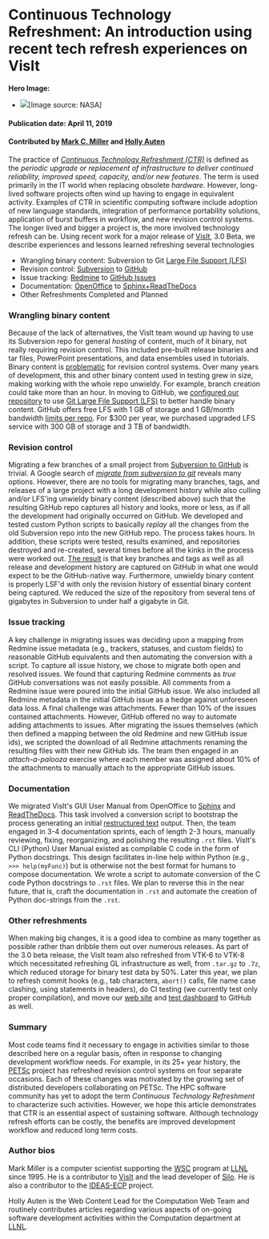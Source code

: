 # Continuous Technology Refreshment: An introduction using recent tech refresh experiences on VisIt

**Hero Image:**
- <img src="https://github.com/betterscientificsoftware/images/raw/master/Blog_0419_CTR_1176_432.png" />[Image source: NASA]


#### Publication date: April 11, 2019

#### Contributed by [Mark C. Miller](https://github.com/markcmiller86) and [Holly Auten](https://github.com/hauten)

The practice of
[*Continuous Technology Refreshment (CTR)*](http://info.alphanumeric.com/blog/benefits-establishing-technology-refresh-cycle)
is defined as the *periodic upgrade or replacement of infrastructure to deliver continued reliability, improved speed,
capacity, and/or new features*. The term is used primarily in the IT world when replacing obsolete *hardware*.
However, long-lived software projects often wind up having to engage in equivalent activity.
Examples of CTR in scientific computing software include adoption of new 
language standards, integration of performance portability solutions, application of burst buffers in
workflow, and new revision control systems. The longer lived and bigger a project is, the more
involved technology refresh can be. Using recent work for a major release of
[VisIt](https://wci.llnl.gov/simulation/computer-codes/visit/), 3.0 Beta,
we describe experiences and lessons learned refreshing several technologies
* Wrangling binary content: Subversion to Git [Large File Support (LFS)](https://www.git-tower.com/learn/git/ebook/en/desktop-gui/advanced-topics/git-lfs)
* Revision control: [Subversion](http://visit.ilight.com/svn/visit) to [GitHub](https://github.com/visit-dav/visit)
* Issue tracking: [Redmine](https://visitbugs.ornl.gov/projects/visit) to [GitHub Issues](https://github.com/visit-dav/visit/issues)
* Documentation: [OpenOffice](https://wci.llnl.gov/simulation/computer-codes/visit/manuals) to
  [Sphinx+ReadTheDocs](https://visit-sphinx-github-user-manual.readthedocs.io/en/develop/)
* Other Refreshments Completed and Planned

### Wrangling binary content
Because of the lack of alternatives, the VisIt team wound up having to use its Subversion repo for general *hosting*
of content, much of it binary, not really requiring revision control. This included pre-built release
binaries and tar files, PowerPoint presentations, and data ensembles used in tutorials.
Binary content is [problematic](https://hackernoon.com/what-should-be-in-version-control-d5f16e9a2bf2)
for revision control systems. Over many years of development, this and other binary content used in testing grew
in size, making working with the whole repo unwieldy. For example, branch creation could take more than
an hour. In moving to GitHub, we [configured our repository](https://github.com/visit-dav/visit/blob/develop/.gitattributes)
to use [Git Large File Support (LFS)](https://git-lfs.github.com) to better handle binary content. GitHub offers free
LFS with 1 GB of storage and 1 GB/month bandwidth
[limits per repo](https://help.github.com/en/articles/about-storage-and-bandwidth-usage). For $300 per year, 
we purchased upgraded LFS service with 300 GB of storage and 3 TB of bandwidth.

### Revision control
Migrating a few branches of a small project from [Subversion to GitHub](https://blog.axosoft.com/migrating-git-svn/)
is trivial. A Google search of
[*migrate from subversion to git*](https://www.google.com/search?q=migrate+from+subversion+to+git&oq=migrate+from+subversion+to+git&aqs=chrome..69i57j0l5.2131j0j8&sourceid=chrome&ie=UTF-8)
reveals many options. However, there are no tools for migrating many branches, tags, and releases of a large project
with a long development history while also culling and/or LFS'ing unwieldy binary content (described above)
such that the resulting GitHub repo captures all history and looks, more or less, as if all
the development had originally occurred on GitHub. We developed and tested custom Python scripts to basically
*replay* all the changes from the old Subversion repo into the new GitHub repo. The process takes hours.
In addition, these scripts were tested, results examined, and repositories destroyed and re-created, several
times before all the kinks in the process were worked out. [The result](https://github.com/visit-dav/visit)
is that key branches and tags as well as all release and development history are captured on GitHub in what one would
expect to be the GitHub-native way.
Furthermore, unwieldy binary content is properly LSF'd with only the revision history of essential binary
content being captured. We reduced the size of the repository from several tens of gigabytes in Subversion to
under half a gigabyte in Git.

### Issue tracking
A key challenge in migrating issues was deciding upon a mapping from Redmine issue metadata
(e.g., trackers, statuses, and custom fields) to reasonable GitHub equivalents and then
automating the conversion with a script. To capture all issue history, we chose to migrate both open and resolved issues.
We found that capturing Redmine comments as *true* GitHub conversations was not easily possible. All comments from
a Redmine issue were poured into the initial GitHub issue. We also included all Redmine
metadata in the initial GitHub issue as a hedge against unforeseen data loss. A final challenge was attachments.
Fewer than 10% of the issues contained attachments. However, GitHub offered no way to automate adding attachments
to issues. After migrating the issues themselves (which then defined a mapping between the old
Redmine and new GitHub issue ids), we scripted the download of all Redmine attachments renaming
the resulting files with their new GitHub ids. The team then engaged in an *attach-a-palooza* exercise
where each member was assigned about 10% of the attachments to manually attach to the appropriate
GitHub issues.

### Documentation
We migrated VisIt's GUI User Manual from OpenOffice to
[Sphinx](http://www.sphinx-doc.org/en/master/) and
[ReadTheDocs](https://visit-sphinx-github-user-manual.readthedocs.io/en/develop/).
This task involved a conversion script to bootstrap the process generating an initial
[restructured text](http://www.sphinx-doc.org/en/master/usage/restructuredtext/basics.html) output. Then, the
team engaged in 3-4 documentation sprints, each of length 2-3 hours, manually reviewing, fixing, reorganizing,
and polishing the resulting `.rst` files. VisIt's CLI (Python) User Manual existed as compilable
C code in the form of Python docstrings. This design facilitates in-line help within Python
(e.g., `>>> help(myFunc)`) but is otherwise not the best format for humans to compose documentation. We wrote
a script to automate conversion of the C code Python docstrings to `.rst` files. We plan to reverse this
in the near future, that is, craft the documentation in `.rst` and automate the creation of Python doc-strings
from the `.rst`.

### Other refreshments

When making big changes, it is a good idea to combine as many together as possible rather than
dribble them out over numerous releases. As part of the 3.0 beta release, the VisIt team also refreshed
from VTK-6 to VTK-8 which necessitated refreshing GL infrastructure as well, 
from `.tar.gz` to `.7z`, which reduced storage for binary test data by 50%. Later this year, we plan to refresh
commit hooks (e.g., tab characters, `abort()` calls, file name case clashing, using statements in headers),
do CI testing (we currently test only proper compilation), and move our
[web site](https://wci.llnl.gov/simulation/computer-codes/visit/) and
[test dashboard](https://portal.nersc.gov/project/visit/) to GitHub as well.

### Summary
Most code teams find it necessary to engage in activities similar to those described here on a regular basis, often
in response to changing development workflow needs. For example, in its 25+ year history, the
[PETSc](https://www.mcs.anl.gov/petsc/) project has refreshed revision control systems on four separate occasions.
Each of these changes was motivated by the growing set of distributed developers collaborating on PETSc.
The HPC software community has yet to adopt the term *Continuous Technology Refreshment* to characterize such
activities. However, we hope this article demonstrates that CTR is an essential aspect of sustaining software.
Although technology refresh efforts can be costly, the benefits are improved development workflow and reduced long
term costs.

### Author bios

Mark Miller is a computer scientist supporting the [WSC](https://wci.llnl.gov/about-us/weapon-simulation-and-computing)
program at [LLNL](https://www.llnl.gov) since 1995.
He is a contributor to
[VisIt](https://wci.llnl.gov/simulation/computer-codes/visit)
and the lead developer of
[Silo](https://wci.llnl.gov/simulation/computer-codes/silo). He is also a contributor to the
[IDEAS-ECP](https://ideas-productivity.org/ideas-ecp/) project.

Holly Auten is the Web Content Lead for the Computation Web Team and
routinely contributes articles regarding various aspects of on-going software
development activities within the Computation department at [LLNL](https://www.llnl.gov).

<!--
Publish: preview
RSS update: 2019-04-XX
Categories: development
Topics: version control, issue tracking, documentation
Tags: bssw-blog-article
Level: 2
Prerequisites: default
Aggregate: none
-->

